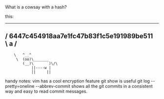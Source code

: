 What is a cowsay with a hash?

this:
 _________________________________________
/ 6447c454918aa7e1fc47b83f1c5e191989be511 \
\ a                                       /
 -----------------------------------------
        \   ^__^
         \  (oo)\_______
            (__)\       )\/\
                ||----w |
                ||     ||

handy notes:
vim has a cool encryption feature
git show <commit-id> is useful
git log --pretty=oneline --abbrev-commit  shows all the git commits in a consistent way and easy to read commit messages.

